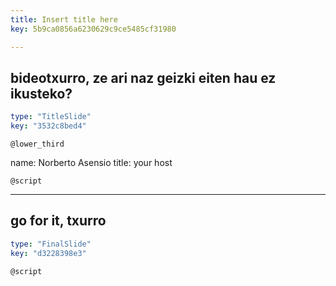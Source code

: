```yaml
---
title: Insert title here
key: 5b9ca0856a6230629c9ce5485cf31980

---
```

## bideotxurro, ze ari naz geizki eiten hau ez ikusteko?

```yaml
type: "TitleSlide"
key: "3532c8bed4"
```

`@lower_third`

name: Norberto Asensio
title: your host


`@script`



---
## go for it, txurro

```yaml
type: "FinalSlide"
key: "d3228398e3"
```

`@script`


